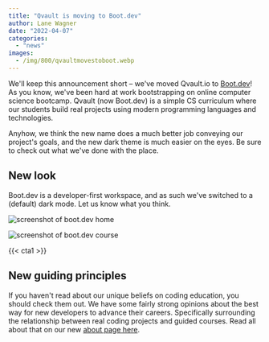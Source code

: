 ```yaml
---
title: "Qvault is moving to Boot.dev"
author: Lane Wagner
date: "2022-04-07"
categories: 
  - "news"
images:
  - /img/800/qvaultmovestoboot.webp
---
```


We'll keep this announcement short – we've moved Qvault.io to [Boot.dev](https://boot.dev)! As you know, we've been hard at work bootstrapping on online computer science bootcamp. Qvault (now Boot.dev) is a simple CS curriculum where our students build real projects using modern programming languages and technologies.

Anyhow, we think the new name does a much better job conveying our project's goals, and the new dark theme is much easier on the eyes. Be sure to check out what we've done with the place.

## New look

Boot.dev is a developer-first workspace, and as such we've switched to a (default) dark mode. Let us know what you think.

![screenshot of boot.dev home](/img/800/screenshot-home.webp)

![screenshot of boot.dev course](/img/800/screenshot-course.webp)

{{< cta1 >}}

## New guiding principles

If you haven't read about our unique beliefs on coding education, you should check them out. We have some fairly strong opinions about the best way for new developers to advance their careers. Specifically surrounding the relationship between real coding projects and guided courses. Read all about that on our new [about page here](/about).
